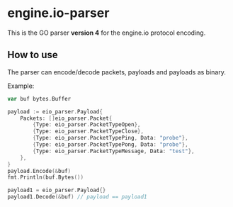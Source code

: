 # engine.io-parser

This is the GO parser **version 4** for the engine.io protocol encoding.

## How to use

The parser can encode/decode packets, payloads and payloads as binary.

Example:

```go
var buf bytes.Buffer

payload := eio_parser.Payload{
    Packets: []eio_parser.Packet{
        {Type: eio_parser.PacketTypeOpen},
        {Type: eio_parser.PacketTypeClose},
        {Type: eio_parser.PacketTypePing, Data: "probe"},
        {Type: eio_parser.PacketTypePong, Data: "probe"},
        {Type: eio_parser.PacketTypeMessage, Data: "test"},
    },
}
payload.Encode(&buf)
fmt.Println(buf.Bytes())

payload1 = eio_parser.Payload{}
payload1.Decode(&buf) // payload == payload1
```
